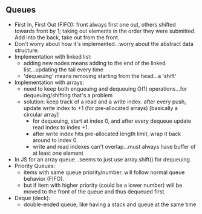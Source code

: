 ## Queues
  - First In, First Out (FIFO): front always first one out, others shifted towards front by 1; taking out elements in the order they were submitted. Add into the back, take out from the front. 
  - Don't worry about how it's implemented...worry about the abstract data structure.
  - Implementation with linked list:
    - adding new nodes means adding to the end of the linked list...updating the tail every time
    - 'dequeuing' means removing starting from the head...a 'shift'
  - Implementation with arrays:
    - need to keep both enqueuing and dequeuing O(1) operations...for dequeuing/shifting that's a problem
    - solution: keep track of a read and a write index. after every push, update write index to +1 (for pre-allocated arrays) [basically a circular array]
      - for dequeuing, start at index 0, and after every dequeue update read index to index +1.
      - after write index hits pre-allocated length limit, wrap it back around to index 0.   
      - write and read indexes can't overlap...must always have buffer of at least one element
  - In JS for an array queue...seems to just use array.shift() for dequeuing. 
  - Priority Queues: 
    - items with same queue priority/number. will follow normal queue behavior (FIFO).
    - but if item with higher priority (could be a lower number) will be moved to the front of the queue and thus dequeued first.
  - Deque (deck): 
    - double-ended queue; like having a stack and queue at the same time